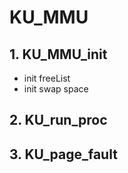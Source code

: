 # KU_MMU

## 1. KU_MMU_init
+ init freeList
+ init swap space

## 2. KU_run_proc


## 3. KU_page_fault

